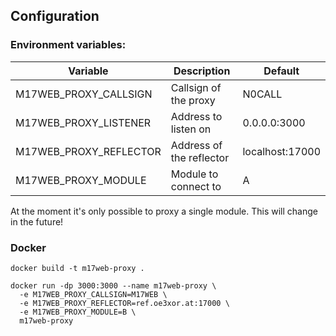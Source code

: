 
## Configuration

### Environment variables:
| Variable | Description | Default         |
| -------- | ----------- |-----------------|
| M17WEB_PROXY_CALLSIGN | Callsign of the proxy | N0CALL          |
| M17WEB_PROXY_LISTENER | Address to listen on | 0.0.0.0:3000    |
| M17WEB_PROXY_REFLECTOR | Address of the reflector | localhost:17000 | 
| M17WEB_PROXY_MODULE | Module to connect to | A               |

At the moment it's only possible to proxy a single module. This will change in the future!

### Docker
```
docker build -t m17web-proxy .

docker run -dp 3000:3000 --name m17web-proxy \
  -e M17WEB_PROXY_CALLSIGN=M17WEB \
  -e M17WEB_PROXY_REFLECTOR=ref.oe3xor.at:17000 \
  -e M17WEB_PROXY_MODULE=B \
  m17web-proxy
```
